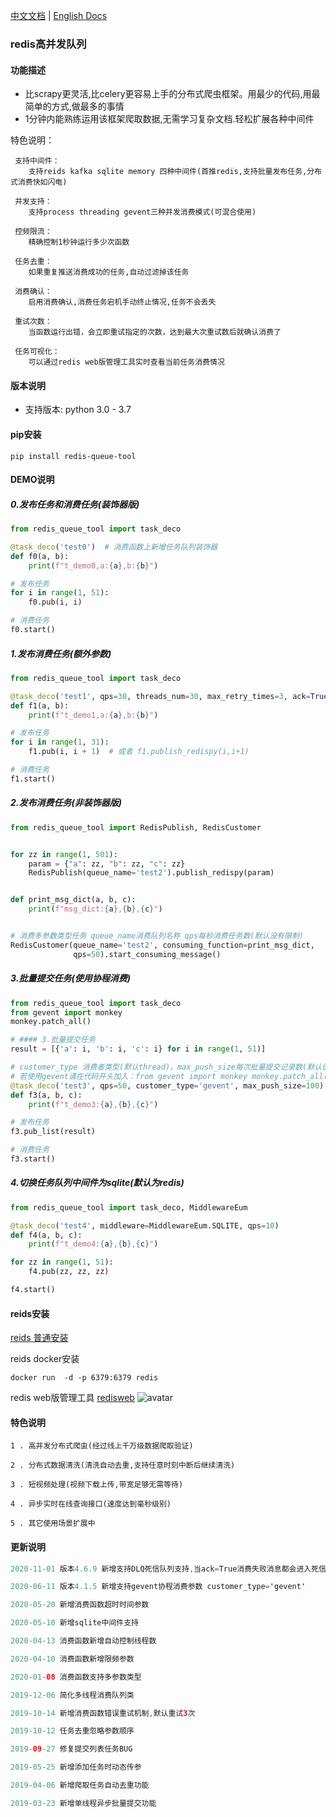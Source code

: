  [中文文档](https://github.com/abo123456789/RedisQueue/blob/master/README.md)  | [English Docs](https://github.com/abo123456789/RedisQueue/blob/master/README_EN.md)  
### redis高并发队列  
#### 功能描述
* 比scrapy更灵活,比celery更容易上手的分布式爬虫框架。用最少的代码,用最简单的方式,做最多的事情
* 1分钟内能熟练运用该框架爬取数据,无需学习复杂文档.轻松扩展各种中间件  
             
特色说明： 
 
     支持中间件：
        支持reids kafka sqlite memory 四种中间件(首推redis,支持批量发布任务,分布式消费快如闪电)
        
     并发支持：
        支持process threading gevent三种并发消费模式(可混合使用)
     
     控频限流：
        精确控制1秒钟运行多少次函数
     
     任务去重：
        如果重复推送消费成功的任务,自动过滤掉该任务
     
     消费确认：
        启用消费确认,消费任务宕机手动终止情况,任务不会丢失
     
     重试次数：
        当函数运行出错，会立即重试指定的次数，达到最大次重试数后就确认消费了
     
     任务可视化：
        可以通过redis web版管理工具实时查看当前任务消费情况                  
#### 版本说明
* 支持版本: python 3.0 - 3.7

#### pip安装
```shell
pip install redis-queue-tool
```

#### DEMO说明

##### 0.发布任务和消费任务(装饰器版)
```python
from redis_queue_tool import task_deco

@task_deco('test0')  # 消费函数上新增任务队列装饰器
def f0(a, b):
    print(f"t_demo0,a:{a},b:{b}")

# 发布任务
for i in range(1, 51):
    f0.pub(i, i)

# 消费任务
f0.start()
```
##### 1.发布消费任务(额外参数)
```python
from redis_queue_tool import task_deco

@task_deco('test1', qps=30, threads_num=30, max_retry_times=3, ack=True)
def f1(a, b):
    print(f"t_demo1,a:{a},b:{b}")

# 发布任务
for i in range(1, 31):
    f1.pub(i, i + 1)  # 或者 f1.publish_redispy(i,i+1)

# 消费任务
f1.start()
```

##### 2.发布消费任务(非装饰器版)
```python
from redis_queue_tool import RedisPublish, RedisCustomer


for zz in range(1, 501):
    param = {"a": zz, "b": zz, "c": zz}
    RedisPublish(queue_name='test2').publish_redispy(param)


def print_msg_dict(a, b, c):
    print(f"msg_dict:{a},{b},{c}")


# 消费多参数类型任务 queue_name消费队列名称 qps每秒消费任务数(默认没有限制)
RedisCustomer(queue_name='test2', consuming_function=print_msg_dict,
              qps=50).start_consuming_message()
```

##### 3.批量提交任务(使用协程消费)

```python
from redis_queue_tool import task_deco
from gevent import monkey
monkey.patch_all()

# #### 3.批量提交任务
result = [{'a': i, 'b': i, 'c': i} for i in range(1, 51)]

# customer_type 消费者类型(默认thread)，max_push_size每次批量提交记录数(默认值50)
# 若使用gevent请在代码开头加入：from gevent import monkey monkey.patch_all()
@task_deco('test3', qps=50, customer_type='gevent', max_push_size=100)  # 消费函数上新增任务队列装饰器
def f3(a, b, c):
    print(f"t_demo3:{a},{b},{c}")

# 发布任务
f3.pub_list(result)

# 消费任务
f3.start()
```

##### 4.切换任务队列中间件为sqlite(默认为redis)

```python
from redis_queue_tool import task_deco, MiddlewareEum

@task_deco('test4', middleware=MiddlewareEum.SQLITE, qps=10)
def f4(a, b, c):
    print(f"t_demo4:{a},{b},{c}")

for zz in range(1, 51):
    f4.pub(zz, zz, zz)

f4.start()
```

#### reids安装
[reids 普通安装](https://www.runoob.com/redis/redis-install.html)

reids docker安装
```shell
docker run  -d -p 6379:6379 redis
```

redis web版管理工具 [redisweb](https://github.com/abo123456789/redisweb)
![avatar](https://s1.ax1x.com/2020/07/07/UAIHFe.jpg)


#### 特色说明

```shell
1 . 高并发分布式爬虫(经过线上千万级数据爬取验证)

2 . 分布式数据清洗(清洗自动去重,支持任意时刻中断后继续清洗)

3 . 短视频处理(视频下载上传,带宽足够无需等待)

4 . 异步实时在线查询接口(速度达到毫秒级别)

5 . 其它使用场景扩展中

```

#### 更新说明


```java
2020-11-01 版本4.6.9 新增支持DLQ死信队列支持,当ack=True消费失败消息都会进入死信队列

2020-06-11 版本4.1.5 新增支持gevent协程消费参数 customer_type='gevent'

2020-05-20 新增消费函数超时时间参数

2020-05-10 新增sqlite中间件支持

2020-04-13 消费函数新增自动控制线程数

2020-04-10 消费函数新增限频参数

2020-01-08 消费函数支持多参数类型

2019-12-06 简化多线程消费队列类

2019-10-14 新增消费函数错误重试机制,默认重试3次

2019-10-12 任务去重忽略参数顺序

2019-09-27 修复提交列表任务BUG

2019-05-25 新增添加任务时动态传参

2019-04-06 新增爬取任务自动去重功能

2019-03-23 新增单线程异步批量提交功能
```
